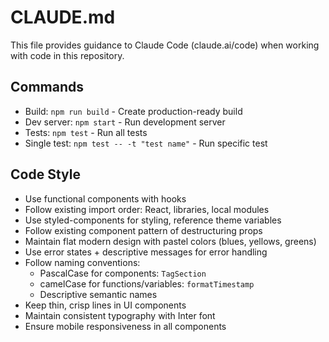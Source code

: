 # CLAUDE.md

This file provides guidance to Claude Code (claude.ai/code) when working with code in this repository.

## Commands
- Build: `npm run build` - Create production-ready build
- Dev server: `npm start` - Run development server
- Tests: `npm test` - Run all tests
- Single test: `npm test -- -t "test name"` - Run specific test

## Code Style
- Use functional components with hooks
- Follow existing import order: React, libraries, local modules
- Use styled-components for styling, reference theme variables
- Follow existing component pattern of destructuring props
- Maintain flat modern design with pastel colors (blues, yellows, greens)
- Use error states + descriptive messages for error handling
- Follow naming conventions:
  - PascalCase for components: `TagSection`
  - camelCase for functions/variables: `formatTimestamp`
  - Descriptive semantic names
- Keep thin, crisp lines in UI components
- Maintain consistent typography with Inter font
- Ensure mobile responsiveness in all components